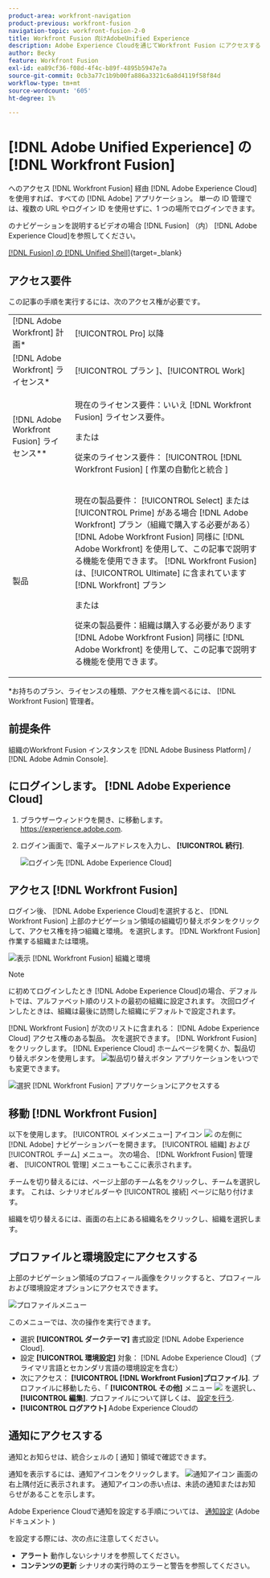 ```yaml
---
product-area: workfront-navigation
product-previous: workfront-fusion
navigation-topic: workfront-fusion-2-0
title: Workfront Fusion 向けAdobeUnified Experience
description: Adobe Experience Cloudを通じてWorkfront Fusion にアクセスすると、すべてのAdobeアプリケーションをシームレスに統合された経験で管理できます。
author: Becky
feature: Workfront Fusion
exl-id: ea89cf36-f08d-4f4c-b89f-4895b5947e7a
source-git-commit: 0cb3a77c1b9b00fa886a3321c6a8d4119f58f84d
workflow-type: tm+mt
source-wordcount: '605'
ht-degree: 1%

---
```


# [!DNL Adobe Unified Experience] の [!DNL Workfront Fusion]

へのアクセス [!DNL Workfront Fusion] 経由 [!DNL Adobe Experience Cloud] を使用すれば、すべての [!DNL Adobe] アプリケーション。 単一の ID 管理では、複数の URL やログイン ID を使用せずに、1 つの場所でログインできます。

のナビゲーションを説明するビデオの場合 [!DNL Fusion] （内） [!DNL Adobe Experience Cloud]を参照してください。

[[!DNL Fusion] の [!DNL Unified Shell]](https://video.tv.adobe.com/v/3412392/){target=_blank}

## アクセス要件

この記事の手順を実行するには、次のアクセス権が必要です。

<table style="table-layout:auto"> 
 <col> 
 <col> 
 <tbody> 
  <tr> 
   <td role="rowheader">[!DNL Adobe Workfront] 計画*</td> 
   <td> <p>[!UICONTROL Pro] 以降</p> </td> 
  </tr> 
  <tr data-mc-conditions=""> 
   <td role="rowheader">[!DNL Adobe Workfront] ライセンス*</td> 
   <td> <p>[!UICONTROL プラン ]、[!UICONTROL Work]</p> </td> 
  </tr> 
  <tr> 
   <td role="rowheader">[!DNL Adobe Workfront Fusion] ライセンス**</td> 
   <td>
   <p>現在のライセンス要件：いいえ [!DNL Workfront Fusion] ライセンス要件。</p>
   <p>または</p>
   <p>従来のライセンス要件： [!UICONTROL [!DNL Workfront Fusion] [ 作業の自動化と統合 ] </p> 
  </tr> 
  <tr> 
   <td role="rowheader">製品</td> 
   <td>
   <p>現在の製品要件： [!UICONTROL Select] または [!UICONTROL Prime] がある場合 [!DNL Adobe Workfront] プラン（組織で購入する必要がある） [!DNL Adobe Workfront Fusion] 同様に [!DNL Adobe Workfront] を使用して、この記事で説明する機能を使用できます。 [!DNL Workfront Fusion] は、[!UICONTROL Ultimate] に含まれています [!DNL Workfront] プラン</p>
   <p>または</p>
   <p>従来の製品要件：組織は購入する必要があります [!DNL Adobe Workfront Fusion] 同様に [!DNL Adobe Workfront] を使用して、この記事で説明する機能を使用できます。</p>
   </td> 
  </tr> 
 </tbody> 
</table>
*お持ちのプラン、ライセンスの種類、アクセス権を調べるには、 [!DNL Workfront Fusion] 管理者。

## 前提条件

組織のWorkfront Fusion インスタンスを [!DNL Adobe Business Platform] / [!DNL Adobe Admin Console].

## にログインします。 [!DNL Adobe Experience Cloud]

1. ブラウザーウィンドウを開き、に移動します。 <https://experience.adobe.com>.
1. ログイン画面で、電子メールアドレスを入力し、 **[!UICONTROL 続行]**.

   ![ログイン先 [!DNL Adobe Experience Cloud]](assets/aec-login-page.png)

## アクセス [!DNL Workfront Fusion]

ログイン後、 [!DNL Adobe Experience Cloud]を選択すると、 [!DNL Workfront Fusion] 上部のナビゲーション領域の組織切り替えボタンをクリックして、アクセス権を持つ組織と環境。 を選択します。 [!DNL Workfront Fusion] 作業する組織または環境。

![表示 [!DNL Workfront Fusion] 組織と環境](assets/aec-view-all-orgs.png)

>[!NOTE]
>
>に初めてログインしたとき [!DNL Adobe Experience Cloud]の場合、デフォルトでは、アルファベット順のリストの最初の組織に設定されます。 次回ログインしたときは、組織は最後に訪問した組織にデフォルトで設定されます。

[!DNL Workfront Fusion] が次のリストに含まれる： [!DNL Adobe Experience Cloud] アクセス権のある製品。 次を選択できます。 [!DNL Workfront Fusion] をクリックします。 [!DNL Experience Cloud] ホームページを開くか、製品切り替えボタンを使用します。 ![製品切り替えボタン](assets/main-menu-icon.png) アプリケーションをいつでも変更できます。

![選択 [!DNL Workfront Fusion] アプリケーションにアクセスする](assets/aec-product-switcher.png)

## 移動 [!DNL Workfront Fusion]

以下を使用します。 [!UICONTROL メインメニュー] アイコン ![](assets/main-menu-icon-left-nav.png) の左側に [!DNL Adobe] ナビゲーションバーを開きます。 [!UICONTROL 組織] および [!UICONTROL チーム] メニュー。 次の場合、 [!DNL Workfront Fusion] 管理者、 [!UICONTROL 管理] メニューもここに表示されます。

チームを切り替えるには、ページ上部のチーム名をクリックし、チームを選択します。 これは、シナリオビルダーや [!UICONTROL 接続] ページに貼り付けます。

組織を切り替えるには、画面の右上にある組織名をクリックし、組織を選択します。

## プロファイルと環境設定にアクセスする

上部のナビゲーション領域のプロフィール画像をクリックすると、プロフィールおよび環境設定オプションにアクセスできます。

![プロファイルメニュー](assets/aec-profile-picture-menu.png)

このメニューでは、次の操作を実行できます。

* 選択 **[!UICONTROL ダークテーマ]** 書式設定 [!DNL Adobe Experience Cloud].
* 設定 **[!UICONTROL 環境設定]** 対象： [!DNL Adobe Experience Cloud]（プライマリ言語とセカンダリ言語の環境設定を含む）
* 次にアクセス： **[!UICONTROL [!DNL Workfront Fusion]プロファイル]**. プロファイルに移動したら、「 **[!UICONTROL その他]** メニュー ![](assets/more-icon.png) を選択し、 **[!UICONTROL 編集]**. プロファイルについて詳しくは、 [設定を行う](/help/quicksilver/workfront-basics/manage-your-account-and-profile/configuring-your-user-profile/configure-my-settings.md).
* **[!UICONTROL ログアウト]** Adobe Experience Cloudの


## 通知にアクセスする

通知とお知らせは、統合シェルの [ 通知 ] 領域で確認できます。

通知を表示するには、通知アイコンをクリックします。 ![通知アイコン](assets/notifications-icon.png) 画面の右上隅付近に表示されます。 通知アイコンの赤い点は、未読の通知またはお知らせがあることを示します。

Adobe Experience Cloudで通知を設定する手順については、 [通知設定](https://experienceleague.adobe.com/docs/experience-manager-cloud-service/content/implementing/using-cloud-manager/notifications.html?lang=en#:~:text=You%20can%20customize%20how%20you,how%20you%20receive%20your%20notifications.) (Adobeドキュメント )

を設定する際には、次の点に注意してください。

* **アラート** 動作しないシナリオを参照してください。
* **コンテンツの更新** シナリオの実行時のエラーと警告を参照してください。

